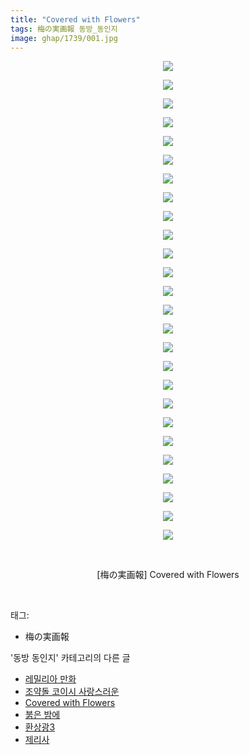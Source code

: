 ```yaml
---
title: "Covered with Flowers"
tags: 梅の実画報 동방_동인지
image: ghap/1739/001.jpg
---
```

<div class="article">
<p style="text-align: center; clear: none; float: none;"><img src="{{ site.nasurl }}/ghap/1739/001.jpg"/></p>
<p style="text-align: center; clear: none; float: none;"><img src="{{ site.nasurl }}/ghap/1739/002.jpg"/></p>
<p style="text-align: center; clear: none; float: none;"><img src="{{ site.nasurl }}/ghap/1739/003.jpg"/></p>
<p style="text-align: center; clear: none; float: none;"><img src="{{ site.nasurl }}/ghap/1739/004.jpg"/></p>
<p style="text-align: center; clear: none; float: none;"><img src="{{ site.nasurl }}/ghap/1739/005.jpg"/></p>
<p style="text-align: center; clear: none; float: none;"><img src="{{ site.nasurl }}/ghap/1739/006.jpg"/></p>
<p style="text-align: center; clear: none; float: none;"><img src="{{ site.nasurl }}/ghap/1739/007.jpg"/></p>
<p style="text-align: center; clear: none; float: none;"><img src="{{ site.nasurl }}/ghap/1739/008.jpg"/></p>
<p style="text-align: center; clear: none; float: none;"><img src="{{ site.nasurl }}/ghap/1739/009.jpg"/></p>
<p style="text-align: center; clear: none; float: none;"><img src="{{ site.nasurl }}/ghap/1739/010.jpg"/></p>
<p style="text-align: center; clear: none; float: none;"><img src="{{ site.nasurl }}/ghap/1739/011.jpg"/></p>
<p style="text-align: center; clear: none; float: none;"><img src="{{ site.nasurl }}/ghap/1739/012.jpg"/></p>
<p style="text-align: center; clear: none; float: none;"><img src="{{ site.nasurl }}/ghap/1739/013.jpg"/></p>
<p style="text-align: center; clear: none; float: none;"><img src="{{ site.nasurl }}/ghap/1739/014.jpg"/></p>
<p style="text-align: center; clear: none; float: none;"><img src="{{ site.nasurl }}/ghap/1739/015.jpg"/></p>
<p style="text-align: center; clear: none; float: none;"><img src="{{ site.nasurl }}/ghap/1739/016.jpg"/></p>
<p style="text-align: center; clear: none; float: none;"><img src="{{ site.nasurl }}/ghap/1739/017.jpg"/></p>
<p style="text-align: center; clear: none; float: none;"><img src="{{ site.nasurl }}/ghap/1739/018.jpg"/></p>
<p style="text-align: center; clear: none; float: none;"><img src="{{ site.nasurl }}/ghap/1739/019.jpg"/></p>
<p style="text-align: center; clear: none; float: none;"><img src="{{ site.nasurl }}/ghap/1739/020.jpg"/></p>
<p style="text-align: center; clear: none; float: none;"><img src="{{ site.nasurl }}/ghap/1739/021.jpg"/></p>
<p style="text-align: center; clear: none; float: none;"><img src="{{ site.nasurl }}/ghap/1739/022.jpg"/></p>
<p style="text-align: center; clear: none; float: none;"><img src="{{ site.nasurl }}/ghap/1739/023.jpg"/></p>
<p style="text-align: center; clear: none; float: none;"><img src="{{ site.nasurl }}/ghap/1739/024.jpg"/></p>
<p style="text-align: center; clear: none; float: none;"><img src="{{ site.nasurl }}/ghap/1739/025.jpg"/></p>
<p style="text-align: center; clear: none; float: none;"><img src="{{ site.nasurl }}/ghap/1739/026.jpg"/></p>
<p style="text-align: center; clear: none; float: none;"><br/></p>
<p style="text-align: center; clear: none; float: none;">[梅の実画報] Covered with Flowers</p>
<p><br/></p>
</div><div class="tagTrail">
<p>태그: </p>
<ul>
<li>梅の実画報</li>
</ul>
</div><div class="another">
<p>'동방 동인지' 카테고리의 다른 글</p>
<ul>
<li><a href="/2016-08-21-ghap_1742">레밀리아 만화</a></li>
<li><a href="/2016-08-21-ghap_1741">조약돌 코이시 사랑스러운</a></li>
<li><a href="/2016-08-21-ghap_1739">Covered with Flowers</a></li>
<li><a href="/2016-08-21-ghap_1738">붉은 밤에</a></li>
<li><a href="/2016-08-20-ghap_1736">환상광3</a></li>
<li><a href="/2016-08-20-ghap_1735">제리사</a></li>
</ul>
</div><div class="cb_module cb_fluid">
<div class="cb_wrt cb_profile">
</div><!-- commentList close -->
</div>
<br/>
<p id="refer"></p>
<br/>
